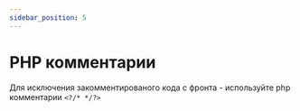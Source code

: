 ```yaml
---
sidebar_position: 5
---
```

# PHP комментарии

Для исключения закомментированого кода с фронта - используйте php комментарии ```<?/* */?> ```